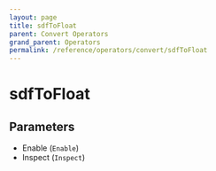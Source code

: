 ```yaml
---
layout: page
title: sdfToFloat
parent: Convert Operators
grand_parent: Operators
permalink: /reference/operators/convert/sdfToFloat
---
```


# sdfToFloat

## Parameters

* Enable (`Enable`)
* Inspect (`Inspect`)
